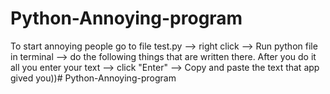 # Python-Annoying-program
To start annoying people go to file test.py --> right click --> Run python file in terminal --> do the following things that are written there. After you do it all you enter your text --> click "Enter" --> Copy and paste the text that app gived you))# Python-Annoying-program
